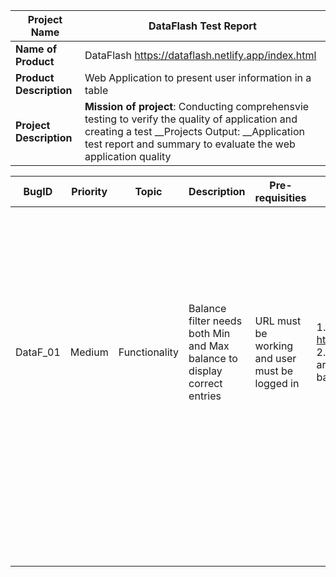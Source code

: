 
| Project Name            | DataFlash Test Report                                                                                                                                                                                              |
| ----------------------- | ------------------------------------------------------------------------------------------------------------------------------------------------------------------------------------------------------------------ |
| __Name of Product__     | DataFlash https://dataflash.netlify.app/index.html                                                                                                                                                                 |
| __Product Description__ | Web Application to present user information in a table                                                                                                                                                             |
| __Project Description__ | **Mission of project**: Conducting comprehensvie testing to verify the quality of application and creating a test __Projects Output: __Application test report and summary to evaluate the web application quality |


| BugID    | Priority | Topic         | Description                                                              | Pre-requisities                                | Test Steps                                                                                                                                       | Expected result                                                                                                                                                   | Actual result                                                                           | Screenshot              | Environment                                |     |
| -------- | -------- | ------------- | ------------------------------------------------------------------------ | ---------------------------------------------- | ------------------------------------------------------------------------------------------------------------------------------------------------ | ----------------------------------------------------------------------------------------------------------------------------------------------------------------- | --------------------------------------------------------------------------------------- | ----------------------- | ------------------------------------------ | --- |
| DataF_01 | Medium   | Functionality | Balance filter needs both Min and Max balance to display correct entries | URL must be working and user must be logged in | 1. Open URL https://dataflash.netlify.app/index.html 2. Login with given password 3. Give argument to Balance filter Max balance (or vice versa) | User should see correct entries even when only of the argument is given (max or min balance) so the default value of Min balance is 0 and Max balance is infinity | It displays all the entries when only one of the argument is given (Max or Min balance) | ![[assets/images/20240327173829.png]] | Vivaldi 6.6.3271.53 on Windows 11 Pro 23H2 |     |
|          |          |               |                                                                          |                                                |                                                                                                                                                  |                                                                                                                                                                   |                                                                                         |                         |                                            |     |
|          |          |               |                                                                          |                                                |                                                                                                                                                  |                                                                                                                                                                   |                                                                                         |                         |                                            |     |
|          |          |               |                                                                          |                                                |                                                                                                                                                  |                                                                                                                                                                   |                                                                                         |                         |                                            |     |
|          |          |               |                                                                          |                                                |                                                                                                                                                  |                                                                                                                                                                   |                                                                                         |                         |                                            |     |
|          |          |               |                                                                          |                                                |                                                                                                                                                  |                                                                                                                                                                   |                                                                                         |                         |                                            |     |
|          |          |               |                                                                          |                                                |                                                                                                                                                  |                                                                                                                                                                   |                                                                                         |                         |                                            |     |
|          |          |               |                                                                          |                                                |                                                                                                                                                  |                                                                                                                                                                   |                                                                                         |                         |                                            |     |
|          |          |               |                                                                          |                                                |                                                                                                                                                  |                                                                                                                                                                   |                                                                                         |                         |                                            |     |
|          |          |               |                                                                          |                                                |                                                                                                                                                  |                                                                                                                                                                   |                                                                                         |                         |                                            |     |
|          |          |               |                                                                          |                                                |                                                                                                                                                  |                                                                                                                                                                   |                                                                                         |                         |                                            |     |
|          |          |               |                                                                          |                                                |                                                                                                                                                  |                                                                                                                                                                   |                                                                                         |                         |                                            |     |
|          |          |               |                                                                          |                                                |                                                                                                                                                  |                                                                                                                                                                   |                                                                                         |                         |                                            |     |
|          |          |               |                                                                          |                                                |                                                                                                                                                  |                                                                                                                                                                   |                                                                                         |                         |                                            |     |
|          |          |               |                                                                          |                                                |                                                                                                                                                  |                                                                                                                                                                   |                                                                                         |                         |                                            |     |
|          |          |               |                                                                          |                                                |                                                                                                                                                  |                                                                                                                                                                   |                                                                                         |                         |                                            |     |
|          |          |               |                                                                          |                                                |                                                                                                                                                  |                                                                                                                                                                   |                                                                                         |                         |                                            |     |
|          |          |               |                                                                          |                                                |                                                                                                                                                  |                                                                                                                                                                   |                                                                                         |                         |                                            |     |
|          |          |               |                                                                          |                                                |                                                                                                                                                  |                                                                                                                                                                   |                                                                                         |                         |                                            |     |
